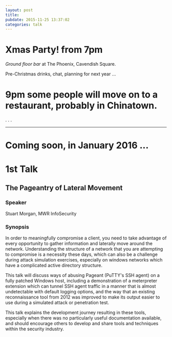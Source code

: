 ```yaml
---
layout: post
title: 
pubdate: 2015-11-25 13:37:02
categories: talk
---
```


# Xmas Party! from 7pm

*Ground floor bar* at The Phoenix, Cavendish Square.

Pre-Christmas drinks, chat, planning for next year ...

# 9pm some people will move on to a restaurant, probably in Chinatown.

.
.
.

---

# Coming soon, in January 2016 ...


# 1st Talk

## The Pageantry of Lateral Movement

### Speaker

Stuart Morgan, MWR InfoSecurity

### Synopsis

In order to meaningfully compromise a client, you need to take advantage of
every opportunity to gather information and laterally move around the network.
Understanding the structure of a network that you are attempting to compromise
is a necessity these days, which can also be a challenge during attack 
simulation exercises, especially on windows networks which have a complicated
active directory structure.

This talk will discuss ways of abusing Pageant (PuTTY's SSH agent) on a fully
patched Windows host, including a demonstration of a meterpreter extension
which can tunnel SSH agent traffic in a manner that is almost undetectable
with default logging options, and the way that an existing reconnaissance tool
from 2012 was improved to make its output easier to use during a simulated
attack or penetration test. 

This talk explains the development journey resulting in these tools,
especially when there was no particularly useful documentation available,
and should encourage others to develop and share tools and techniques
within the security industry.
